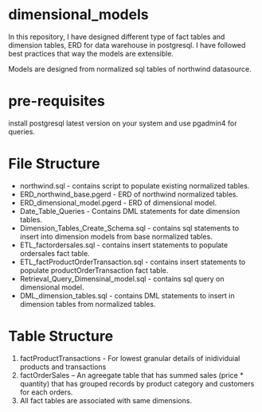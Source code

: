 # dimensional_models
In this repository, I have designed different type of fact tables and dimension tables, ERD for data warehouse in postgresql. I have followed best practices that way the models are extensible.

Models are designed from normalized sql tables of northwind datasource. 

# pre-requisites
install postgresql latest version on your system and use pgadmin4 for queries.

# File Structure
- northwind.sql - contains script to populate existing normalized tables.
- ERD_northwind_base.pgerd - ERD of northwind normalized tables.
- ERD_dimensional_model.pgerd - ERD of dimensional model.
- Date_Table_Queries - Contains DML statements for date dimension tables.
- Dimension_Tables_Create_Schema.sql - contains sql statements to insert into dimension models from base normalized tables.
- ETL_factordersales.sql - contains insert statements to populate ordersales fact table.
- ETL_factProductOrderTransaction.sql - contains insert statements to populate productOrderTransaction fact table.
- Retrieval_Query_Dimensinal_model.sql - contains sql query on dimensional model.
- DML_dimension_tables.sql - contains DML statements to insert in dimension tables from normalized tables.

# Table Structure
1. factProductTransactions - For lowest granular details of inidividuial products and transactions 
2. factOrderSales – An agreegate table that has summed sales (price * quantity) that has grouped records by product category and customers for each orders.
3. All fact tables are associated with same dimensions.


